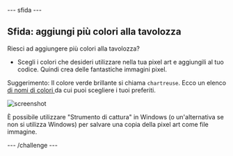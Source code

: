 \--- sfida \---

## Sfida: aggiungi più colori alla tavolozza

Riesci ad aggiungere più colori alla tavolozza?

+ Scegli i colori che desideri utilizzare nella tua pixel art e aggiungili al tuo codice. Quindi crea delle fantastiche immagini pixel.

Suggerimento: Il colore verde brillante si chiama ` chartreuse `. Ecco un elenco [ di nomi di colori ](https://www.w3schools.com/colors/colors_names.asp) da cui puoi scegliere i tuoi preferiti.

![screenshot](images/pixel-art-final.png)

È possibile utilizzare "Strumento di cattura" in Windows (o un'alternativa se non si utilizza Windows) per salvare una copia della pixel art come file immagine.

\--- /challenge \---